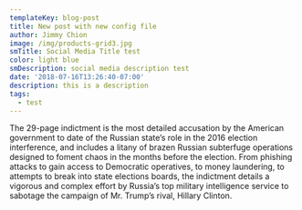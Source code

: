```yaml
---
templateKey: blog-post
title: New post with new config file
author: Jimmy Chion
image: /img/products-grid3.jpg
smTitle: Social Media Title test
color: light blue
smDescription: social media description test
date: '2018-07-16T13:26:40-07:00'
description: this is a description
tags:
  - test
---
```

The 29-page indictment is the most detailed accusation by the American government to date of the Russian state’s role in the 2016 election interference, and includes a litany of brazen Russian subterfuge operations designed to foment chaos in the months before the election. From phishing attacks to gain access to Democratic operatives, to money laundering, to attempts to break into state elections boards, the indictment details a vigorous and complex effort by Russia’s top military intelligence service to sabotage the campaign of Mr. Trump’s rival, Hillary Clinton.
